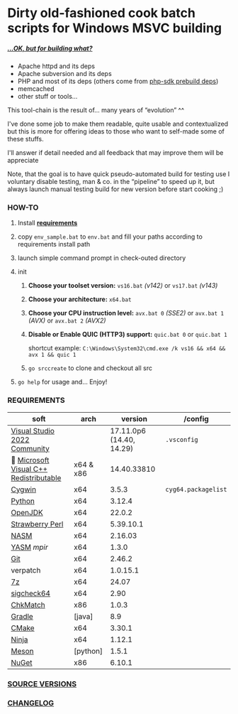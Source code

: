 # Dirty old-fashioned cook batch scripts for Windows MSVC building

##### *[...OK, but for building what?](./SRC_VERSION.md)*

- Apache httpd and its deps
- Apache subversion and its deps
- PHP and most of its deps (others come from [php-sdk prebuild deps](https://windows.php.net/downloadS/php-sdk/deps/))
- memcached
- other stuff or tools...

This tool-chain is the result of... many years of “evolution” ^^

I've done some job to make them readable, quite usable and contextualized but this is more for offering ideas to those who want to self-made some of these stuffs.

I'll answer if detail needed and all feedback that may improve them will be appreciate

Note, that the goal is to have quick pseudo-automated build for testing use I voluntary disable testing, man & co. in the “pipeline” to speed up it, but always launch manual testing build for new version before start cooking ;)

### HOW-TO

1. Install **[requirements](#requirements)**

2. copy `env_sample.bat` to `env.bat` and fill your paths according to requirements install path

3. launch simple command prompt in check-outed directory

4. init
   1. **Choose your toolset version:** `vs16.bat` _(v142)_ or `vs17.bat` _(v143)_

   2. **Choose your architecture:** `x64.bat`

   3. **Choose your CPU instruction level:** `avx.bat 0` _(SSE2)_ or `avx.bat 1` _(AVX)_ or `avx.bat 2` _(AVX2)_

   3. **Disable or Enable QUIC (HTTP3) support:** `quic.bat 0` or `quic.bat 1` 

      shortcut example: `C:\Windows\System32\cmd.exe /k vs16 && x64 && avx 1 && quic 1`

   4. `go srccreate` to clone and checkout all src
   
5. `go help` for usage and... Enjoy!

### REQUIREMENTS

| soft                                                         | arch | version    | /config             |
| ------------------------------------------------------------ | ---- | -------------- | ------------------- |
| [Visual Studio 2022 Community](https://visualstudio.microsoft.com/fr/thank-you-downloading-visual-studio/?sku=Community&rel=16) |      | 17.11.0p6 (14.40, 14.29) | `.vsconfig`         |
| :bookmark: [Microsoft Visual C++ Redistributable](https://learn.microsoft.com/en-us/cpp/windows/latest-supported-vc-redist?view=msvc-170) | x64 & x86 | 14.40.33810 |  |
| [Cygwin](https://cygwin.com/install.html)                    | x64  | 3.5.3 | `cyg64.packagelist` |
| [Python](https://www.python.org/downloads/)                  | x64  | 3.12.4 |                     |
| [OpenJDK](https://jdk.java.net/22/)                 | x64  | 22.0.2 |                     |
| [Strawberry Perl](https://github.com/StrawberryPerl/Perl-Dist-Strawberry/releases) | x64  | 5.39.10.1 |                     |
| [NASM](https://www.nasm.us/pub/nasm/releasebuilds/?C=M;O=D) | x64  | 2.16.03 |                     |
| [YASM](https://yasm.tortall.net/Download.html) _mpir_ | x64 | 1.3.0 | |
| [Git](https://git-scm.com/download/win)                      | x64  | 2.46.2 |                     |
| verpatch                                                     | x64  | 1.0.15.1       |                     |
| [7z](https://www.7-zip.org/download.html)                    | x64  | 24.07 |                     |
| [sigcheck64](https://docs.microsoft.com/en-us/sysinternals/downloads/sigcheck) | x64  | 2.90       |                     |
| [ChkMatch](https://web.archive.org/web/20210205095232/https://www.debuginfo.com/tools/chkmatch.html) | x86 | 1.0.3          |                     |
| [Gradle](https://services.gradle.org/distributions/) | [java] | 8.9 | |
| [CMake](https://cmake.org/download/) | x64 | 3.30.1 | |
| [Ninja](https://github.com/ninja-build/ninja/releases) | x64 | 1.12.1 | |
| [Meson](https://github.com/mesonbuild/meson/releases) | [python] | 1.5.1 | |
| [NuGet](https://www.nuget.org/downloads) | x86 | 6.10.1 | |

### [SOURCE VERSIONS](./SRC_VERSION.md)
### [CHANGELOG](./changelog.md)